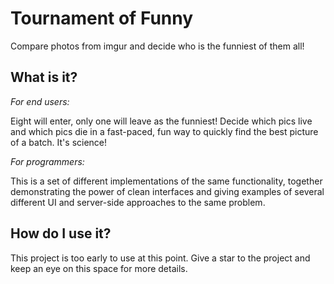 Tournament of Funny
===================

Compare photos from imgur and decide who is the funniest of them all!

## What is it?

*For end users:*

Eight will enter, only one will leave as the funniest!  Decide which pics live and which pics die in a fast-paced, fun way to quickly find the best picture of a batch.  It's science!

*For programmers:*

This is a set of different implementations of the same functionality, together demonstrating the power of clean interfaces and giving examples of several different UI and server-side approaches to the same problem.

## How do I use it?

This project is too early to use at this point.  Give a star to the project and keep an eye on this space for more details.
